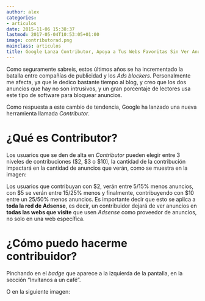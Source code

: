 ```yaml
---
author: alex
categories:
- articulos
date: 2015-11-06 15:38:37
lastmod: 2017-05-04T10:53:05+01:00
image: contributorad.png
mainclass: articulos
title: Google Lanza Contributor, Apoya a Tus Webs Favoritas Sin Ver Anuncios
---
```


Como seguramente sabreis, estos últimos años se ha incrementado la batalla entre compañías de publicidad y los _Ads blockers_. Personalmente me afecta, ya que le dedico bastante tiempo al blog, y creo que los dos anuncios que hay no son intrusivos, y un gran porcentaje de lectores usa este tipo de software para bloquear anuncios.

Como respuesta a este cambio de tendencia, Google ha lanzado una nueva herramienta llamada _Contributor_.

# ¿Qué es Contributor?

Los usuarios que se den de alta en _Contributor_ pueden elegir entre 3 niveles de contribuciones ($2, $3 o $10), la cantidad de la contribución impactará en la cantidad de anuncios que verán, como se muestra en la imagen:

<figure>
    <a href="https://www.google.com/contributor/welcome/?utm_source=publisher&utm_medium=banner&utm_campaign=ca-pub-9043332344373532">
        <amp-img sizes="(min-width: 406px) 406px, 100vw" layout="responsive" src="/img/contributions.png" title="Google Lanza Contributor, Apoya a Tus Webs Favoritas Sin Ver Anuncios" alt="Google Lanza Contributor, Apoya a Tus Webs Favoritas Sin Ver Anuncios" width="406px" height="361px"></amp-img>
    </a>
</figure>

Los usuarios que contribuyan con $2, verán entre 5/15% menos anuncios, con $5 se verán entre 15/25% menos y finalmente, contribuyendo con $10 entre un 25/50% menos anuncios. Es importante decir que esto se aplica a __toda la red de Adsense__, es decir, un contribuidor dejará de ver anuncios en __todas las webs que visite__ que usen _Adsense_ como proveedor de anuncios, no solo en una web específica.

# ¿Cómo puedo hacerme contribuidor?

Pinchando en el _badge_ que aparece a la izquierda de la pantalla, en la sección “Invítanos a un café”.

O en la siguiente imagen:

<figure>
    <a href="https://www.google.com/contributor/welcome/?utm_source=publisher&utm_medium=banner&utm_campaign=ca-pub-9043332344373532">
        <amp-img sizes="(min-width: 300px) 300px, 100vw" layout="responsive" src="/img/contributorad.png" title="Google Lanza Contributor, Apoya a Tus Webs Favoritas Sin Ver Anuncios" alt="Google Lanza Contributor, Apoya a Tus Webs Favoritas Sin Ver Anuncios" width="300px" height="250px"></amp-img>
    </a>
</figure>
